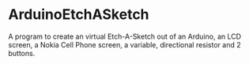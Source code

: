 ArduinoEtchASketch
==================

A program to create an virtual Etch-A-Sketch out of an Arduino, an LCD screen, a Nokia Cell Phone screen, a variable, directional resistor and 2 buttons.

